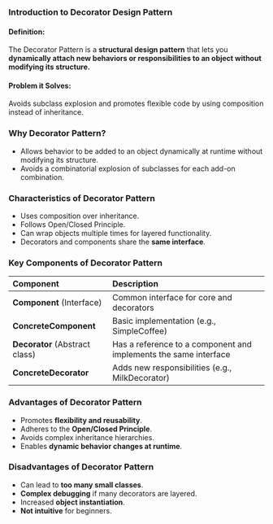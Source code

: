 ### Introduction to Decorator Design Pattern

#### Definition:

The Decorator Pattern is a **structural design pattern** that lets you **dynamically attach new behaviors or responsibilities to an object without modifying its structure.**

#### Problem it Solves:

Avoids subclass explosion and promotes flexible code by using composition instead of inheritance.

### Why Decorator Pattern?

* Allows behavior to be added to an object dynamically at runtime without modifying its structure.
* Avoids a combinatorial explosion of subclasses for each add-on combination.

### Characteristics of Decorator Pattern

* Uses composition over inheritance.
* Follows Open/Closed Principle.
* Can wrap objects multiple times for layered functionality.
* Decorators and components share the **same interface**.

### Key Components of Decorator Pattern

| Component | Description |
| :--- | :--- |
| **Component** (Interface) | Common interface for core and decorators |
| **ConcreteComponent** | Basic implementation (e.g., SimpleCoffee) |
| **Decorator** (Abstract class) | Has a reference to a component and implements the same interface |
| **ConcreteDecorator** | Adds new responsibilities (e.g., MilkDecorator) |

### Advantages of Decorator Pattern

* Promotes **flexibility and reusability**.
* Adheres to the **Open/Closed Principle**.
* Avoids complex inheritance hierarchies.
* Enables **dynamic behavior changes at runtime**.

### Disadvantages of Decorator Pattern

* Can lead to **too many small classes**.
* **Complex debugging** if many decorators are layered.
* Increased **object instantiation**.
* **Not intuitive** for beginners.
